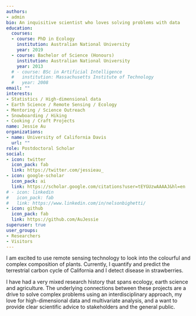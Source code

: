```yaml
---
authors:
- admin
bio: An inquisitive scientist who loves solving problems with data
education:
  courses:
  - course: PhD in Ecology
    institution: Australian National University
    year: 2019
  - course: Bachelor of Science (Honours)
    institution: Australian National University
    year: 2013
  # - course: BSc in Artificial Intelligence
  #   institution: Massachusetts Institute of Technology
  #   year: 2008
email: ""
interests:
- Statistics / High-dimensional data
- Earth Science / Remote Sensing / Ecology
- Mentoring / Science Outreach
- Snowboarding / Hiking
- Cooking / Craft Projects
name: Jessie Au
organizations:
- name: University of California Davis
  url: ""
role: Postdoctoral Scholar
social:
- icon: twitter
  icon_pack: fab
  link: https://twitter.com/jessieau_
- icon: google-scholar
  icon_pack: ai
  link: https://scholar.google.com/citations?user=tEYGUzwAAAAJ&hl=en
# - icon: linkedin
#   icon_pack: fab
#   link: https://www.linkedin.com/in/nelsonbighetti/
- icon: github
  icon_pack: fab
  link: https://github.com/AuJessie
superuser: true
user_groups:
- Researchers
- Visitors
---
```


I am excited to use remote sensing technology to look into the colourful and complex composition of plants. Currently, I quantify and predict the terrestrial carbon cycle of California and I detect disease in strawberries.

I have had a very mixed research history that spans ecology, earth science and  agriculture. The underlying connections between these projects are a drive to solve complex problems using an interdisciplinary approach, my love for high-dimensional data and multivariate analysis, and a want to provide clear scientific advice to stakeholders and the general public. 
